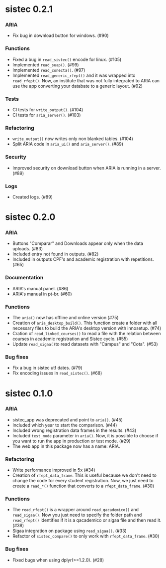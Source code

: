 # sistec 0.2.1

### ARIA

- Fix bug in download button for windows. (#90)

### Functions

- Fixed a bug in `read_sistec()` encode for linux. (#105)
- Implemented `read_suap()`. (#99)
- Implemented `read_conecta()`. (#97)
- Implemented `read_generic_rfept()` and it was wrapped into `read_rfept()`. Now, an institute that was not fully integrated to ARIA can use the app converting your databate to a generic layout. (#92)

### Tests

- CI tests for `write_output()`. (#104)
- CI tests for `aria_server()`. (#103)

### Refactoring

- `write_output()` now writes only non blanked tables. (#104)
- Split ARIA code in `aria_ui()` and `aria_server()`. (#89)

### Security

- Improved security on download button when ARIA is running in a server. (#89)

### Logs

- Created logs. (#89)

# sistec 0.2.0

### ARIA

- Buttons "Comparar" and Downloads appear only when the data uploads. (#83)
- Included entry not found in outputs. (#82)
- Included in outputs CPF's and academic registration with repetitions. (#65)

### Documentation

- ARIA's manual panel. (#86)
- ARIA's manual in pt-br. (#60)

### Functions

- The `aria()` now has offline and online version (#75)
- Creation of `aria_desktop_build()`. This function create a folder with all necessary
files to build the ARIA's desktop version with innosetup. (#74)
- Cration of `read_linked_courses()` to read a file with the relation between courses in academic registration and Sistec cyclo. (#55)
- Update `read_sigaa()`to read datasets with "Campus" and "Cota". (#53)

### Bug fixes

- Fix a bug in sistec utf dates. (#79)
- Fix encoding issues in `read_sistec()`. (#68)

# sistec 0.1.0

### ARIA

- sistec_app was deprecated and point to `aria()`. (#45)
- Included which year to start the comparison. (#44)
- Included wrong registration data frames in the results. (#43)
- Included `test_mode` parameter in `aria()`. Now, it is possible to choose 
if you want to run the app in production or test mode. (#29)
- The web app in this package now has a name: ARIA.

### Refactoring

- Write performance improved in 5x (#34)
- Creation of `rfept_data_frame`. This is useful because we don't need to change the code
for every student registration. Now, we just need to create a `read_*()` function that 
converts to a `rfept_data_frame`. (#30)

### Functions 

- The `read_rfept()` is a wrapper around `read_qacademico()` and `read_sigaa()`. Now you just need to specify the folder path and `read_rfept()` identifies if it is a qacademico or sigaa file and then read it. (#38)
- Sigaa integration on package using `read_sigaa()`. (#33)
- Refactor of `sistec_compare()` to only work with `rfept_data_frame`. (#30)

### Bug fixes

- Fixed bugs when using dplyr(>=1.2.0). (#28)
